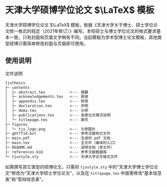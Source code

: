# 天津大学硕博学位论文 $\LaTeX$ 模板

天津大学硕博学位论文 $\LaTeX$ 模板，依据《天津大学关于博士、硕士学位论文统一格式的规定（2021年修订）》编写。本校硕士与博士学位论文的格式要求基本一致，只有封面和页眉文字稍有不同。当前模板为学术型博士论文模板，其他类型硕博只需简单修改封面与页眉即可使用。

## 使用说明

文件说明

```txt
tjuthesis
├─ contents                 
│  ├─ abstract.tex           <--- 摘要       
│  ├─ acknowledgements.tex   <--- 致谢
│  ├─ appendix.tex           <--- 附录        
│  ├─ declaration.tex        <--- 声明  
│  ├─ demo.tex               <--- 示例           
│  ├─ publications.tex       <--- 发表论文情况说明  
│  └─ titlepage.tex          <--- 扉页       
├─ figures                  
│  └─ tju_logo.png           <--- 示例图片  
├─ gbt7714.bst               <--- 参考文献样式文件
├─ main.pdf                  <--- 生成的 pdf 文档               
├─ main.tex                  <--- 主文件（编译的入口）
├─ README.md                 <--- 说明文档（本文件）
├─ references.bib            <--- 参考文献数据库
└─ tjustyle.sty              <--- 天津大学论文格式文件
```

如需撰写其它类型的硕博论文，只需将 `tjustyle.sty` 中的“天津大学博士学位论文”修改为“天津大学硕士学位论文”，以及在 `titlepage.tex` 中按需修改“基本信息表”和“答辩信息表”。

